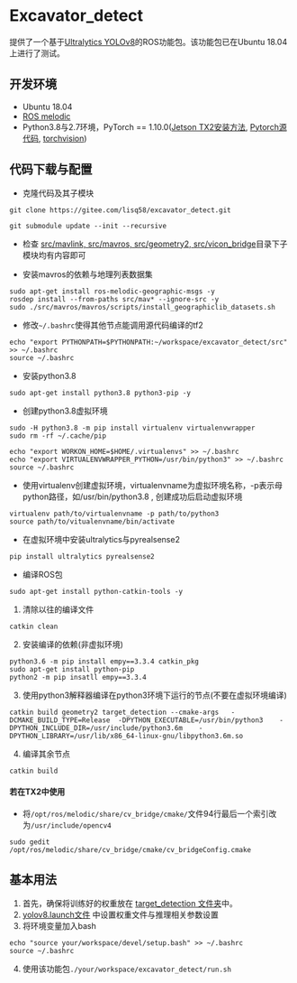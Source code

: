 # Excavator_detect

提供了一个基于[Ultralytics YOLOv8](https://docs.ultralytics.com/zh/)的ROS功能包。该功能包已在Ubuntu 18.04上进行了测试。

## 开发环境

- Ubuntu 18.04
- [ROS melodic](http://wiki.ros.org/cn/melodic/Installation/Ubuntu)
- Python3.8与2.7环境，PyTorch == 1.10.0([Jetson TX2安装方法](https://zhuanlan.zhihu.com/p/55509535), [Pytorch源代码](https://github.com/pytorch/pytorch/tree/v1.10.0), [torchvision](https://forums.developer.nvidia.com/t/pytorch-for-jetson/72048))

## 代码下载与配置

- 克隆代码及其子模块

```
git clone https://gitee.com/lisq58/excavator_detect.git
```

```
git submodule update --init --recursive
```

- 检查 [src/mavlink, src/mavros, src/geometry2, src/vicon_bridge]( https://gitee.com/lisq58/excavator_detect/tree/master/src)目录下子模块均有内容即可

- 安装mavros的依赖与地理列表数据集

```
sudo apt-get install ros-melodic-geographic-msgs -y
rosdep install --from-paths src/mav* --ignore-src -y
sudo ./src/mavros/mavros/scripts/install_geographiclib_datasets.sh
```

- 修改`~/.bashrc`使得其他节点能调用源代码编译的tf2

```
echo "export PYTHONPATH=$PYTHONPATH:~/workspace/excavator_detect/src" >> ~/.bashrc
source ~/.bashrc
```

- 安装python3.8

```
sudo apt-get install python3.8 python3-pip -y
```

- 创建python3.8虚拟环境

```
sudo -H python3.8 -m pip install virtualenv virtualenvwrapper
sudo rm -rf ~/.cache/pip
```

```
echo "export WORKON_HOME=$HOME/.virtualenvs" >> ~/.bashrc
echo "export VIRTUALENVWRAPPER_PYTHON=/usr/bin/python3" >> ~/.bashrc
source ~/.bashrc
```

- 使用virtualenv创建虚拟环境，virtualenvname为虚拟环境名称，-p表示母python路径，如/usr/bin/python3.8
, 创建成功后启动虚拟环境

```
virtualenv path/to/virtualenvname -p path/to/python3
source path/to/vitualenvname/bin/activate
```

- 在虚拟环境中安装ultralytics与pyrealsense2

```
pip install ultralytics pyrealsense2
```

- 编译ROS包

```
sudo apt-get install python-catkin-tools -y
```

1. 清除以往的编译文件

```
catkin clean
```

2. 安装编译的依赖(非虚拟环境)

```
python3.6 -m pip install empy==3.3.4 catkin_pkg 
sudo apt-get install python-pip
python2 -m pip insatll empy==3.3.4
```

3. 使用python3解释器编译在python3环境下运行的节点(不要在虚拟环境编译)

```
catkin build geometry2 target_detection --cmake-args   -DCMAKE_BUILD_TYPE=Release  -DPYTHON_EXECUTABLE=/usr/bin/python3    -DPYTHON_INCLUDE_DIR=/usr/include/python3.6m    -DPYTHON_LIBRARY=/usr/lib/x86_64-linux-gnu/libpython3.6m.so
```

4. 编译其余节点

```
catkin build
```

#### 若在TX2中使用

- 将`/opt/ros/melodic/share/cv_bridge/cmake/`文件94行最后一个索引改为`/usr/include/opencv4`

```
sudo gedit /opt/ros/melodic/share/cv_bridge/cmake/cv_bridgeConfig.cmake
```

## 基本用法

1. 首先，确保将训练好的权重放在 [target_detection 文件夹](https://gitee.com/lisq58/excavator_detect/src/target_detection)中。
2. [yolov8.launch文件](https://gitee.com/lisq58/excavator_detect/src/target_detection/launch/yolov8.launch) 中设置权重文件与推理相关参数设置
3. 将环境变量加入bash

```
echo "source your/workspace/devel/setup.bash" >> ~/.bashrc
source ~/.bashrc
```

4. 使用该功能包`./your/workspace/excavator_detect/run.sh`
